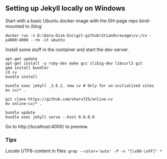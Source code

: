 ## Setting up Jekyll locally on Windows
 
Start with a basic Ubuntu docker image with the GH-page repo bind-mounted to /blog

```
docker run -v D:\Data-Disk-Enc\git-github\StianOvrevage\cv:/cv -p4000:4000 --rm -it ubuntu
```

Install some stuff in the container and start the dev-server.
```
apt-get update
apt-get install -y ruby-dev make gcc zlib1g-dev libcurl3 git
gem install bundler
cd cv
bundle install

bundle exec jekyll _3.6.2_ new cv # Only for un-initialized sites
mv cv/* .

git clone https://github.com/sharu725/online-cv
mv online-cv/* .

bundle update
bundle exec jekyll serve --host 0.0.0.0
```

Go to http://localhost:4000/ to preview.

### Tips

Locate UTF8-content in files: `grep --color='auto' -P -n "[\x80-\xFF]" *`

